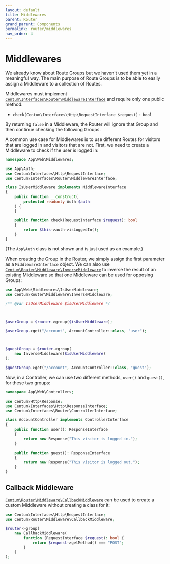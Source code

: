 ```yaml
---
layout: default
title: Middlewares
parent: Router
grand_parent: Components
permalink: router/middlewares
nav_order: 4
---
```




# Middlewares

We already know about Route Groups but we haven't used them yet in a meaningful way.
The main purpose of Route Groups is to be able to easily assign a Middleware to a collection of Routes.

Middlewares must implement [`Centum\Interfaces\Router\MiddlewareInterface`](https://github.com/SidRoberts/centum/blob/development/src/Interfaces/Router/MiddlewareInterface.php) and require only one public method:

- `check(Centum\Interfaces\Http\RequestInterface $request): bool`

By returning `false` in a Middleware, the Router will ignore that Group and then continue checking the following Groups.

A common use case for Middlewares is to use different Routes for visitors that are logged in and visitors that are not.
First, we need to create a Middleware to check if the user is logged in:

```php
namespace App\Web\Middlewares;

use App\Auth;
use Centum\Interfaces\Http\RequestInterface;
use Centum\Interfaces\Router\MiddlewareInterface;

class IsUserMiddleware implements MiddlewareInterface
{
    public function __construct(
        protected readonly Auth $auth
    ) {
    }

    public function check(RequestInterface $request): bool
    {
        return $this->auth->isLoggedIn();
    }
}
```

(The `App\Auth` class is not shown and is just used as an example.)

When creating the Group in the Router, we simply assign the first parameter as a `MiddlewareInterface` object.
We can also use [`Centum\Router\Middleware\InverseMiddleware`](https://github.com/SidRoberts/centum/blob/development/src/Router/Middleware/InverseMiddleware.php) to inverse the result of an existing Middleware so that one Middleware can be used for opposing Groups:

```php
use App\Web\Middlewares\IsUserMiddleware;
use Centum\Router\Middleware\InverseMiddleware;

/** @var IsUserMiddleware $isUserMiddleware */



$userGroup = $router->group($isUserMiddleware);

$userGroup->get("/account", AccountController::class, "user");



$guestGroup = $router->group(
    new InverseMiddleware($isUserMiddleware)
);

$guestGroup->get("/account", AccountController::class, "guest");
```

Now, in a Controller, we can use two different methods, `user()` and `guest()`, for these two groups:

```php
namespace App\Web\Controllers;

use Centum\Http\Response;
use Centum\Interfaces\Http\ResponseInterface;
use Centum\Interfaces\Router\ControllerInterface;

class AccountController implements ControllerInterface
{
    public function user(): ResponseInterface
    {
        return new Response("This visitor is logged in.");
    }

    public function guest(): ResponseInterface
    {
        return new Response("This visitor is logged out.");
    }
}
```



## Callback Middleware

[`Centum\Router\Middleware\CallbackMiddleware`](https://github.com/SidRoberts/centum/blob/development/src/Router/Middleware/CallbackMiddleware.php) can be used to create a custom Middleware without creating a class for it:

```php
use Centum\Interfaces\Http\RequestInterface;
use Centum\Router\Middleware\CallbackMiddleware;

$router->group(
    new CallbackMiddleware(
        function (RequestInterface $request): bool {
            return $request->getMethod() === "POST";
        }
    )
);
```
